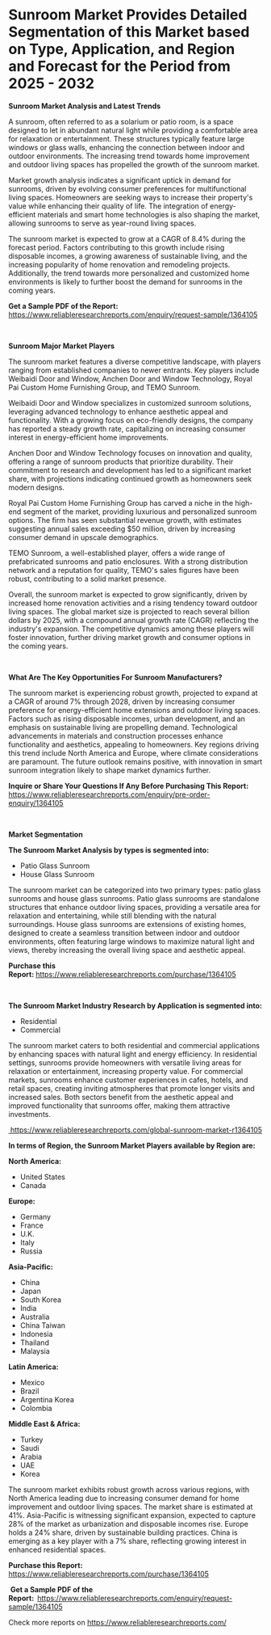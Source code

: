 <p><h1>Sunroom Market Provides Detailed Segmentation of this Market based on Type, Application, and Region and Forecast for the Period from 2025 - 2032</h1></p><p><strong>Sunroom Market Analysis and Latest Trends</strong></p>
<p><p>A sunroom, often referred to as a solarium or patio room, is a space designed to let in abundant natural light while providing a comfortable area for relaxation or entertainment. These structures typically feature large windows or glass walls, enhancing the connection between indoor and outdoor environments. The increasing trend towards home improvement and outdoor living spaces has propelled the growth of the sunroom market.</p><p>Market growth analysis indicates a significant uptick in demand for sunrooms, driven by evolving consumer preferences for multifunctional living spaces. Homeowners are seeking ways to increase their property's value while enhancing their quality of life. The integration of energy-efficient materials and smart home technologies is also shaping the market, allowing sunrooms to serve as year-round living spaces.</p><p>The sunroom market is expected to grow at a CAGR of 8.4% during the forecast period. Factors contributing to this growth include rising disposable incomes, a growing awareness of sustainable living, and the increasing popularity of home renovation and remodeling projects. Additionally, the trend towards more personalized and customized home environments is likely to further boost the demand for sunrooms in the coming years.</p></p>
<p><strong>Get a Sample PDF of the Report:&nbsp;</strong> <a href="https://www.reliableresearchreports.com/enquiry/request-sample/1364105?utm_campaign=2204&utm_medium=2&utm_source=Github&utm_content=ia&utm_term=07022025&utm_id=sunroom">https://www.reliableresearchreports.com/enquiry/request-sample/1364105</a></p>
<p>&nbsp;</p>
<p><strong>Sunroom Major Market Players</strong></p>
<p><p>The sunroom market features a diverse competitive landscape, with players ranging from established companies to newer entrants. Key players include Weibaidi Door and Window, Anchen Door and Window Technology, Royal Pai Custom Home Furnishing Group, and TEMO Sunroom.</p><p>Weibaidi Door and Window specializes in customized sunroom solutions, leveraging advanced technology to enhance aesthetic appeal and functionality. With a growing focus on eco-friendly designs, the company has reported a steady growth rate, capitalizing on increasing consumer interest in energy-efficient home improvements.</p><p>Anchen Door and Window Technology focuses on innovation and quality, offering a range of sunroom products that prioritize durability. Their commitment to research and development has led to a significant market share, with projections indicating continued growth as homeowners seek modern designs.</p><p>Royal Pai Custom Home Furnishing Group has carved a niche in the high-end segment of the market, providing luxurious and personalized sunroom options. The firm has seen substantial revenue growth, with estimates suggesting annual sales exceeding $50 million, driven by increasing consumer demand in upscale demographics.</p><p>TEMO Sunroom, a well-established player, offers a wide range of prefabricated sunrooms and patio enclosures. With a strong distribution network and a reputation for quality, TEMO's sales figures have been robust, contributing to a solid market presence.</p><p>Overall, the sunroom market is expected to grow significantly, driven by increased home renovation activities and a rising tendency toward outdoor living spaces. The global market size is projected to reach several billion dollars by 2025, with a compound annual growth rate (CAGR) reflecting the industry's expansion. The competitive dynamics among these players will foster innovation, further driving market growth and consumer options in the coming years.</p></p>
<p>&nbsp;</p>
<p><strong>What Are The Key Opportunities For Sunroom Manufacturers?</strong></p>
<p><p>The sunroom market is experiencing robust growth, projected to expand at a CAGR of around 7% through 2028, driven by increasing consumer preference for energy-efficient home extensions and outdoor living spaces. Factors such as rising disposable incomes, urban development, and an emphasis on sustainable living are propelling demand. Technological advancements in materials and construction processes enhance functionality and aesthetics, appealing to homeowners. Key regions driving this trend include North America and Europe, where climate considerations are paramount. The future outlook remains positive, with innovation in smart sunroom integration likely to shape market dynamics further.</p></p>
<p><strong>Inquire or Share Your Questions If Any Before Purchasing This Report:</strong> <a href="https://www.reliableresearchreports.com/enquiry/pre-order-enquiry/1364105?utm_campaign=2204&utm_medium=2&utm_source=Github&utm_content=ia&utm_term=07022025&utm_id=sunroom">https://www.reliableresearchreports.com/enquiry/pre-order-enquiry/1364105</a></p>
<p>&nbsp;</p>
<p><strong>Market Segmentation</strong></p>
<p><strong>The Sunroom Market Analysis by types is segmented into:</strong></p>
<p><ul><li>Patio Glass Sunroom</li><li>House Glass Sunroom</li></ul></p>
<p><p>The sunroom market can be categorized into two primary types: patio glass sunrooms and house glass sunrooms. Patio glass sunrooms are standalone structures that enhance outdoor living spaces, providing a versatile area for relaxation and entertaining, while still blending with the natural surroundings. House glass sunrooms are extensions of existing homes, designed to create a seamless transition between indoor and outdoor environments, often featuring large windows to maximize natural light and views, thereby increasing the overall living space and aesthetic appeal.</p></p>
<p><strong>Purchase this Report:&nbsp;</strong><a href="https://www.reliableresearchreports.com/purchase/1364105?utm_campaign=2204&utm_medium=2&utm_source=Github&utm_content=ia&utm_term=07022025&utm_id=sunroom">https://www.reliableresearchreports.com/purchase/1364105</a></p>
<p>&nbsp;</p>
<p><strong>The Sunroom Market Industry Research by Application is segmented into:</strong></p>
<p><ul><li>Residential</li><li>Commercial</li></ul></p>
<p><p>The sunroom market caters to both residential and commercial applications by enhancing spaces with natural light and energy efficiency. In residential settings, sunrooms provide homeowners with versatile living areas for relaxation or entertainment, increasing property value. For commercial markets, sunrooms enhance customer experiences in cafes, hotels, and retail spaces, creating inviting atmospheres that promote longer visits and increased sales. Both sectors benefit from the aesthetic appeal and improved functionality that sunrooms offer, making them attractive investments.</p></p>
<p><a href="https://www.reliableresearchreports.com/global-sunroom-market-r1364105?utm_campaign=2204&utm_medium=2&utm_source=Github&utm_content=ia&utm_term=07022025&utm_id=sunroom">&nbsp;https://www.reliableresearchreports.com/global-sunroom-market-r1364105</a></p>
<p><strong>In terms of Region, the Sunroom Market Players available by Region are:</strong></p>
<p>
    <p> <strong> North America: </strong>
        <ul>
            <li>United States</li>
            <li>Canada</li>
        </ul>
        </p> 
    <p> <strong> Europe: </strong>
        <ul>
            <li>Germany</li>
            <li>France</li>
            <li>U.K.</li>
            <li>Italy</li>
            <li>Russia</li>
        </ul>
        </p> 
    <p> <strong> Asia-Pacific: </strong>
        <ul>
            <li>China</li>
            <li>Japan</li>
            <li>South Korea</li>
            <li>India</li>
            <li>Australia</li>
            <li>China Taiwan</li>
            <li>Indonesia</li>
            <li>Thailand</li>
            <li>Malaysia</li>
        </ul>
        </p> 
    <p> <strong> Latin America: </strong>
        <ul>
            <li>Mexico</li>
            <li>Brazil</li>
            <li>Argentina Korea</li>
            <li>Colombia</li>
        </ul>
        </p> 
    <p> <strong> Middle East & Africa: </strong>
        <ul>
            <li>Turkey</li>
            <li>Saudi</li>
            <li>Arabia</li>
            <li>UAE</li>
            <li>Korea</li>
        </ul>
    </p>
    </p>
<p><p>The sunroom market exhibits robust growth across various regions, with North America leading due to increasing consumer demand for home improvement and outdoor living spaces. The market share is estimated at 41%. Asia-Pacific is witnessing significant expansion, expected to capture 28% of the market as urbanization and disposable incomes rise. Europe holds a 24% share, driven by sustainable building practices. China is emerging as a key player with a 7% share, reflecting growing interest in enhanced residential spaces.</p></p>
<p><strong>Purchase this Report: </strong><a href="https://www.reliableresearchreports.com/purchase/1364105?utm_campaign=2204&utm_medium=2&utm_source=Github&utm_content=ia&utm_term=07022025&utm_id=sunroom">https://www.reliableresearchreports.com/purchase/1364105</a></p>
<p>&nbsp;<strong>Get a Sample PDF of the Report:&nbsp;&nbsp;</strong><a href="https://www.reliableresearchreports.com/enquiry/request-sample/1364105?utm_campaign=2204&utm_medium=2&utm_source=Github&utm_content=ia&utm_term=07022025&utm_id=sunroom">https://www.reliableresearchreports.com/enquiry/request-sample/1364105</a></p>
<p><strong></strong></p>
<p>Check more reports on <a href="https://www.reliableresearchreports.com/?utm_campaign=2204&utm_medium=2&utm_source=Github&utm_content=ia&utm_term=07022025&utm_id=sunroom">https://www.reliableresearchreports.com/</a></p>
